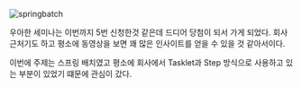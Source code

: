 
![springbatch](https://user-images.githubusercontent.com/7076334/65817494-86df2280-e242-11e9-81bb-f9d468076a5b.jpg)

우아한 세미나는 이번까지 5번 신청한것 같은데 드디어 당첨이 되서 가게 되었다.
회사 근처기도 하고 평소에 동영상을 보면 꽤 많은 인사이트를 얻을 수 있을 것 같아서이다.

이번에 주제는 스프링 배치였고 평소에 회사에서 Tasklet과 Step 방식으로 사용하고 있는 부분이 있었기 떄문에 관심이 갔다.

